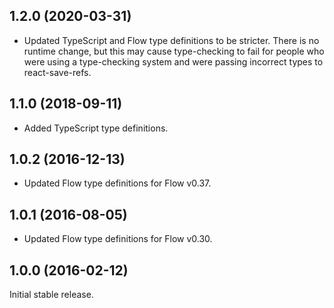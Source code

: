 ## 1.2.0 (2020-03-31)

* Updated TypeScript and Flow type definitions to be stricter. There is no runtime change, but this may cause type-checking to fail for people who were using a type-checking system and were passing incorrect types to react-save-refs.

## 1.1.0 (2018-09-11)

* Added TypeScript type definitions.

## 1.0.2 (2016-12-13)

* Updated Flow type definitions for Flow v0.37.

## 1.0.1 (2016-08-05)

* Updated Flow type definitions for Flow v0.30.

## 1.0.0 (2016-02-12)

Initial stable release.
